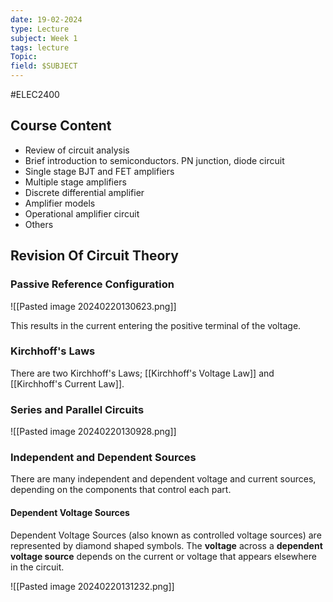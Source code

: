 ```yaml
---
date: 19-02-2024
type: Lecture
subject: Week 1
tags: lecture
Topic:
field: $SUBJECT
---
```

#ELEC2400

## Course Content
- Review of circuit analysis 
- Brief introduction to semiconductors. PN junction, diode circuit
- Single stage BJT and FET amplifiers
- Multiple stage amplifiers
- Discrete differential amplifier
- Amplifier models
- Operational amplifier circuit
- Others

## Revision Of Circuit Theory
### Passive Reference Configuration

![[Pasted image 20240220130623.png]]

This results in the current entering the positive terminal of the voltage.

### Kirchhoff's Laws

There are two Kirchhoff's Laws; [[Kirchhoff's Voltage Law]] and [[Kirchhoff's Current Law]].

### Series and Parallel Circuits

![[Pasted image 20240220130928.png]]

### Independent and Dependent Sources

There are many independent and dependent voltage and current sources, depending on the components that control each part.

#### Dependent Voltage Sources

Dependent Voltage Sources (also known as controlled voltage sources) are represented by diamond shaped symbols. The **voltage** across a **dependent voltage source** depends on the current or voltage that appears elsewhere in the circuit. 

![[Pasted image 20240220131232.png]]

